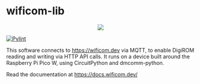 # wificom-lib

<p align="center">
    <a href="https://discord.gg/yJ4Ub64zrP">
        <img src="https://dcbadge.vercel.app/api/server/yJ4Ub64zrP">
    </a>
</p>

[![Pylint](https://github.com/mechawrench/wificom-lib/actions/workflows/pylint.yml/badge.svg)](https://github.com/mechawrench/wificom-lib/actions/workflows/pylint.yml)

This software connects to https://wificom.dev via MQTT, to enable DigiROM reading and writing via HTTP API calls. It runs on a device built around the Raspberry Pi Pico W, using CircuitPython and dmcomm-python.

Read the documentation at https://docs.wificom.dev/
